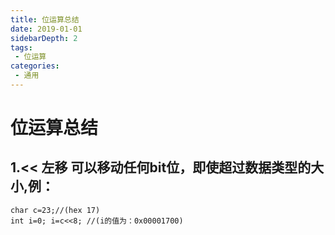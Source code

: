 ```yaml
---
title: 位运算总结
date: 2019-01-01
sidebarDepth: 2
tags:
 - 位运算
categories:
 - 通用
---
```


# 位运算总结

## 1.<< 左移 可以移动任何bit位，即使超过数据类型的大小,例：
    char c=23;//(hex 17)
    int i=0; i=c<<8; //(i的值为：0x00001700)